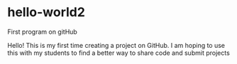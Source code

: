 # hello-world2
First program on gitHub

Hello!
This is my first time creating a project on GitHub.  I am hoping to use this with my students to find a better way to share code and submit projects
